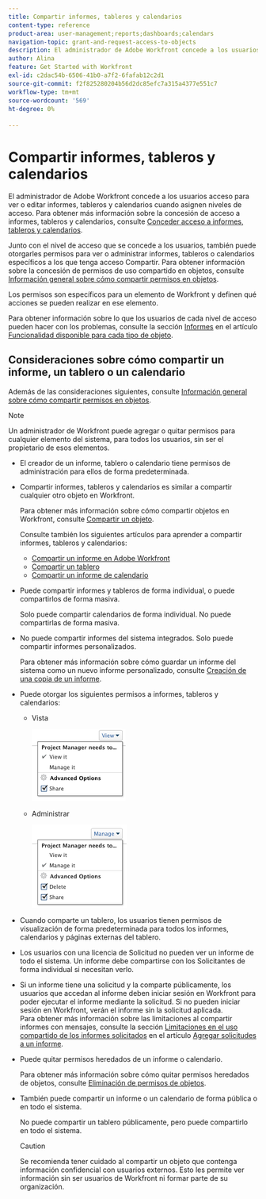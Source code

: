 ```yaml
---
title: Compartir informes, tableros y calendarios
content-type: reference
product-area: user-management;reports;dashboards;calendars
navigation-topic: grant-and-request-access-to-objects
description: El administrador de Adobe Workfront concede a los usuarios acceso para ver o editar informes, tableros y calendarios cuando asignen niveles de acceso. Para obtener más información sobre la concesión de acceso a informes, tableros y calendarios, consulte Concesión de acceso a informes, tableros y calendarios.
author: Alina
feature: Get Started with Workfront
exl-id: c2dac54b-6506-41b0-a7f2-6fafab12c2d1
source-git-commit: f2f825280204b56d2dc85efc7a315a4377e551c7
workflow-type: tm+mt
source-wordcount: '569'
ht-degree: 0%

---
```


# Compartir informes, tableros y calendarios

El administrador de Adobe Workfront concede a los usuarios acceso para ver o editar informes, tableros y calendarios cuando asignen niveles de acceso. Para obtener más información sobre la concesión de acceso a informes, tableros y calendarios, consulte [Conceder acceso a informes, tableros y calendarios](../../administration-and-setup/add-users/configure-and-grant-access/grant-access-reports-dashboards-calendars.md).

Junto con el nivel de acceso que se concede a los usuarios, también puede otorgarles permisos para ver o administrar informes, tableros o calendarios específicos a los que tenga acceso Compartir. Para obtener información sobre la concesión de permisos de uso compartido en objetos, consulte [Información general sobre cómo compartir permisos en objetos](../../workfront-basics/grant-and-request-access-to-objects/sharing-permissions-on-objects-overview.md).

Los permisos son específicos para un elemento de Workfront y definen qué acciones se pueden realizar en ese elemento.

Para obtener información sobre lo que los usuarios de cada nivel de acceso pueden hacer con los problemas, consulte la sección [Informes](../../administration-and-setup/add-users/access-levels-and-object-permissions/functionality-available-for-each-object-type.md#reports) en el artículo [Funcionalidad disponible para cada tipo de objeto](../../administration-and-setup/add-users/access-levels-and-object-permissions/functionality-available-for-each-object-type.md).

## Consideraciones sobre cómo compartir un informe, un tablero o un calendario

Además de las consideraciones siguientes, consulte [Información general sobre cómo compartir permisos en objetos](../../workfront-basics/grant-and-request-access-to-objects/sharing-permissions-on-objects-overview.md).

>[!NOTE]
>
>Un administrador de Workfront puede agregar o quitar permisos para cualquier elemento del sistema, para todos los usuarios, sin ser el propietario de esos elementos.

* El creador de un informe, tablero o calendario tiene permisos de administración para ellos de forma predeterminada.
* Compartir informes, tableros y calendarios es similar a compartir cualquier otro objeto en Workfront.

   Para obtener más información sobre cómo compartir objetos en Workfront, consulte [Compartir un objeto](../../workfront-basics/grant-and-request-access-to-objects/share-an-object.md).

   Consulte también los siguientes artículos para aprender a compartir informes, tableros y calendarios:

   * [Compartir un informe en Adobe Workfront](../../reports-and-dashboards/reports/creating-and-managing-reports/share-report.md)
   * [Compartir un tablero](../../reports-and-dashboards/dashboards/creating-and-managing-dashboards/share-dashboard.md)
   * [Compartir un informe de calendario](../../reports-and-dashboards/reports/calendars/share-a-calendar-report.md)

* Puede compartir informes y tableros de forma individual, o puede compartirlos de forma masiva.

   Solo puede compartir calendarios de forma individual. No puede compartirlas de forma masiva.

* No puede compartir informes del sistema integrados. Solo puede compartir informes personalizados.

   Para obtener más información sobre cómo guardar un informe del sistema como un nuevo informe personalizado, consulte [Creación de una copia de un informe](../../reports-and-dashboards/reports/creating-and-managing-reports/create-copy-report.md).

* Puede otorgar los siguientes permisos a informes, tableros y calendarios:

   * Vista

      ![](assets/screen-shot-2014-01-22-at-10.19.55-am.png)

   * Administrar

      ![](assets/screen-shot-2014-01-22-at-10.20.13-am.png)

* Cuando comparte un tablero, los usuarios tienen permisos de visualización de forma predeterminada para todos los informes, calendarios y páginas externas del tablero.
* Los usuarios con una licencia de Solicitud no pueden ver un informe de todo el sistema. Un informe debe compartirse con los Solicitantes de forma individual si necesitan verlo.
* Si un informe tiene una solicitud y la comparte públicamente, los usuarios que accedan al informe deben iniciar sesión en Workfront para poder ejecutar el informe mediante la solicitud. Si no pueden iniciar sesión en Workfront, verán el informe sin la solicitud aplicada.\
   Para obtener más información sobre las limitaciones al compartir informes con mensajes, consulte la sección [Limitaciones en el uso compartido de los informes solicitados](../../reports-and-dashboards/reports/creating-and-managing-reports/add-prompt-report.md#limitations-of-running-public-prompted-reports) en el artículo [Agregar solicitudes a un informe](../../reports-and-dashboards/reports/creating-and-managing-reports/add-prompt-report.md).

* Puede quitar permisos heredados de un informe o calendario.

   Para obtener más información sobre cómo quitar permisos heredados de objetos, consulte [Eliminación de permisos de objetos](../../workfront-basics/grant-and-request-access-to-objects/remove-permissions-from-objects.md).

* También puede compartir un informe o un calendario de forma pública o en todo el sistema.

   No puede compartir un tablero públicamente, pero puede compartirlo en todo el sistema.

   >[!CAUTION]
   >
   >Se recomienda tener cuidado al compartir un objeto que contenga información confidencial con usuarios externos. Esto les permite ver información sin ser usuarios de Workfront ni formar parte de su organización.
